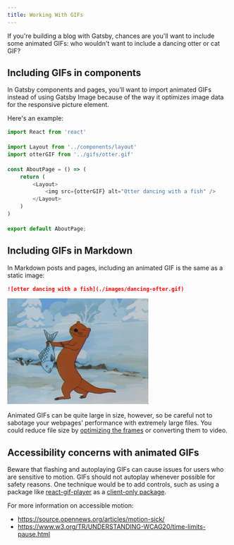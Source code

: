 ```yaml
---
title: Working With GIFs
---
```


If you're building a blog with Gatsby, chances are you'll want to include some animated GIFs: who wouldn't want to include a dancing otter or cat GIF?

## Including GIFs in components

In Gatsby components and pages, you'll want to import animated GIFs instead of using Gatsby Image because of the way it optimizes image data for the responsive picture element.

Here's an example:

```jsx:title=pages/about.js
import React from 'react'

import Layout from '../components/layout'
import otterGIF from '../gifs/otter.gif'

const AboutPage = () => (
    return (
        <Layout>
            <img src={otterGIF} alt="Otter dancing with a fish" />
        </Layout>
    )
)

export default AboutPage;
```

## Including GIFs in Markdown

In Markdown posts and pages, including an animated GIF is the same as a static image:

```markdown
![otter dancing with a fish](./images/dancing-ofter.gif)
```

![otter dancing with a fish](./images/dancing-otter.gif)

Animated GIFs can be quite large in size, however, so be careful not to sabotage your webpages' performance with extremely large files. You could reduce file size by [optimizing the frames](https://skylilies.livejournal.com/244378.html) or converting them to video.

## Accessibility concerns with animated GIFs

Beware that flashing and autoplaying GIFs can cause issues for users who are sensitive to motion. GIFs should not autoplay whenever possible for safety reasons. One technique would be to add controls, such as using a package like [react-gif-player](https://www.npmjs.com/package/react-gif-player) as a [client-only package](/docs/using-client-side-only-packages/).

For more information on accessible motion:
- https://source.opennews.org/articles/motion-sick/
- https://www.w3.org/TR/UNDERSTANDING-WCAG20/time-limits-pause.html
